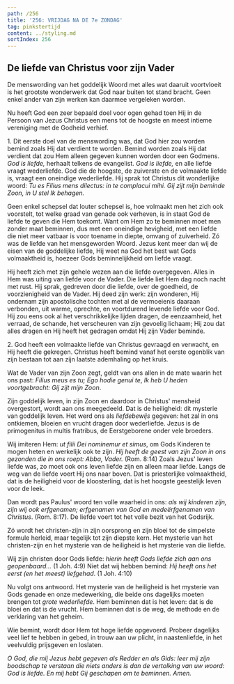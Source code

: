```yaml
---
path: /256
title: '256: VRIJDAG NA DE 7e ZONDAG'
tag: pinkstertijd
content: ../styling.md
sortIndex: 256
---
```


## De liefde van Christus voor zijn Vader

De menswording van het goddelijk Woord met alles wat daaruit voortvloeit is het grootste wonderwerk dat God naar buiten tot stand bracht. Geen enkel ander van zijn werken kan daarmee vergeleken worden.

Nu heeft God een zeer bepaald doel voor ogen gehad toen Hij in de Persoon van Jezus Christus een mens tot de hoogste en meest intieme vereniging met de Godheid verhief.

1\. Dit eerste doel van de menswording was, dat God hier zou worden bemind zoals Hij dat verdient te worden. Bemind worden zoals Hij dat verdient dat zou Hem alleen gegeven kunnen worden door een Godmens. _God is liefde,_ herhaalt telkens de evangelist. _God is liefde,_ en alle liefde vraagt wederliefde. God die de hoogste, de zuiverste en de volmaakte liefde is, vraagt een oneindige wederliefde. Hij sprak tot Christus dit wonderlijke woord: _Tu es Filius mens dilectus: in te complacui mihi._ _Gij zijt mijn beminde Zoon, in U stel Ik behagen._

Geen enkel schepsel dat louter schepsel is, hoe volmaakt men het zich ook voorstelt, tot welke graad van genade ook verheven, is in staat God de liefde te geven die Hem toekomt. Want om Hem zo te beminnen moet men zonder maat beminnen, dus met een oneindige hevigheid, met een liefde die niet meer vatbaar is voor toename in diepte, omvang of zuiverheid. Zó was de liefde van het mensgeworden Woord. Jezus kent meer dan wij de eisen van de goddelijke liefde, Hij weet na God het best wat Gods volmaaktheid is, hoezeer Gods beminnelijkheid om liefde vraagt.

Hij heeft zich met zijn gehele wezen aan die liefde overgegeven. Alles in Hem was uiting van liefde voor de Vader. Die liefde liet Hem dag noch nacht met rust. Hij sprak, gedreven door die liefde, over de goedheid, de voorzienigheid van de Vader. Hij deed zijn werk: zijn wonderen, Hij ondernam zijn apostolische tochten met al de vermoeienis daaraan verbonden, uit warme, oprechte, en voortdurend levende liefde voor God. Hij zou eens ook al het verschrikkelijke lijden dragen, de eenzaamheid, het verraad, de schande, het verscheuren van zijn gevoelig lichaam; Hij zou dat alles dragen en Hij heeft het gedragen omdat Hij zijn Vader beminde.

2\. God heeft een volmaakte liefde van Christus gevraagd en verwacht, en Hij heeft die gekregen. Christus heeft bemind vanaf het eerste ogenblik van zijn bestaan tot aan zijn laatste ademhaling op het kruis.

Wat de Vader van zijn Zoon zegt, geldt van ons allen in de mate waarin het ons past: _Filius meus es tu; Ego hodie genui te_, _Ik heb U heden voortgebracht: Gij zijt mijn Zoon_.

Zijn goddelijk leven, in zijn Zoon en daardoor in Christus' mensheid overgestort, wordt aan ons meegedeeld. Dat is de heiligheid: dit mysterie van goddelijk leven. Het werd ons als _liefdebewijs_ gegeven: het zal in ons ontkiemen, bloeien en vrucht dragen door wederliefde. Jezus is de primogenitus in multis fratribus, de Eerstgeborene onder vele broeders.

Wij imiteren Hem: _ut filii Dei nominemur et simus_, om Gods Kinderen te mogen heten en werkelijk ook te zijn. _Hij heeft de geest van zijn Zoon in ons gezonden die in ons roept: Abba, Vader._ (Rom. 8:14) Zoals Jezus' leven liefde was, zo moet ook ons leven liefde zijn en alleen maar liefde. Langs de weg van de liefde voert Hij ons naar boven. Dat is priesterlijke volmaaktheid, dat is de heiligheid voor de kloosterling, dat is het hoogste geestelijk leven voor de leek.

Dan wordt pas Paulus' woord ten volle waarheid in ons: _als wij kinderen zijn, zijn wij ook erfgenamen; erfgenamen van God en medeërfgenamen van Christus_. (Rom. 8:17). De liefde voert tot het volle bezit van het Godsrijk.

Zó wordt het christen-zijn in zijn oorsprong en zijn bloei tot de simpelste formule herleid, maar tegelijk tot zijn diepste kern. Het mysterie van het christen-zijn en het mysterie van de heiligheid is het mysterie van die liefde.

Wij zijn christen door Gods liefde: _hierin heeft Gods liefde zich aan ons geopenbaard..._ (1 Joh. 4:9) Niet dat wij hebben bemind: _Hij heeft ons het eerst (en het meest) liefgehad_. (1 Joh. 4:10)

Nu volgt ons antwoord. Het mysterie van de heiligheid is het mysterie van Gods genade en onze medewerking, die beide ons dagelijks moeten brengen tot _grote wederliefde_. Hem beminnen dat is het leven: dat is de bloei en dat is de vrucht. Hem beminnen dat is de weg, de methode en de verklaring van het geheim.

Wie bemint, wordt door Hem tot hoge liefde opgevoerd. Probeer dagelijks veel lief te hebben in gebed, in trouw aan uw plicht, in naastenliefde, in het veelvuldig prijsgeven en loslaten.

_O God, die mij Jezus hebt gegeven als Redder en als Gids: leer mij zijn boodschap te verstaan die niets anders is dan de vertolking van uw woord: _God is liefde_. En mij hebt Gij geschapen om te beminnen. Amen._
